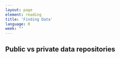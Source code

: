 ```yaml
---
layout: page
element: reading
title: 'Finding Data'
language: R
week: ""
---
```



## Public vs private data repositories

